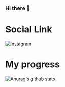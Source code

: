 ### Hi there 👋
# Social Link
[![Instagram](https://img.shields.io/badge/-Instagram-090909?style=for-the-badge&logo=Instagram)](https://www.instagram.com/danik_volt/)
# My progress
![Anurag's github stats](https://github-readme-stats.vercel.app/api?username=DanikVolt&count_private=true&show_icons=true&theme=onedark)
